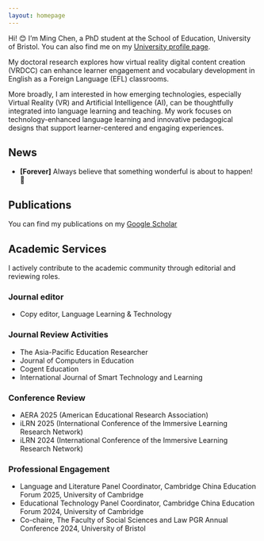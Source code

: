 ```yaml
---
layout: homepage
---
```


Hi! 😊 I’m Ming Chen, a PhD student at the School of Education, University of Bristol. You can also find me on my [University profile page](https://research-information.bris.ac.uk/en/persons/ming-chen).

My doctoral research explores how virtual reality digital content creation (VRDCC) can enhance learner engagement and vocabulary development in English as a Foreign Language (EFL) classrooms. 

More broadly, I am interested in how emerging technologies, especially Virtual Reality (VR) and Artificial Intelligence (AI), can be thoughtfully integrated into language learning and teaching. My work focuses on technology-enhanced language learning and innovative pedagogical designs that support learner-centered and engaging experiences.




## News

- **[Forever]** Always believe that something wonderful is about to happen! 🥰

## Publications

You can find my publications on my [Google Scholar](https://scholar.google.com/citations?user=bhmuN8YAAAAJ&hl=en)

## Academic Services
I actively contribute to the academic community through editorial and reviewing roles.

### Journal editor
- Copy editor, Language Learning & Technology

### Journal Review Activities  
- The Asia-Pacific Education Researcher 
- Journal of Computers in Education  
- Cogent Education  
- International Journal of Smart Technology and Learning  

### Conference Review  
- AERA 2025 (American Educational Research Association)  
- iLRN 2025 (International Conference of the Immersive Learning Research Network)  
- iLRN 2024 (International Conference of the Immersive Learning Research Network)  

### Professional Engagement  
- Language and Literature Panel Coordinator, Cambridge China Education Forum 2025, University of Cambridge  
- Educational Technology Panel Coordinator, Cambridge China Education Forum 2024, University of Cambridge
- Co-chaire, The Faculty of Social Sciences and Law PGR Annual Conference 2024, University of Bristol

